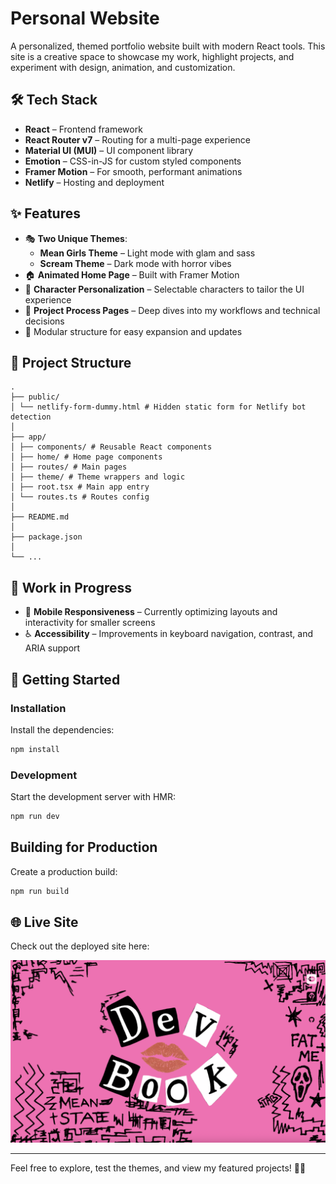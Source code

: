 # Personal Website

A personalized, themed portfolio website built with modern React tools. This site is a creative space to showcase my work, highlight projects, and experiment with design, animation, and customization.

## 🛠 Tech Stack

- **React** – Frontend framework
- **React Router v7** – Routing for a multi-page experience
- **Material UI (MUI)** – UI component library
- **Emotion** – CSS-in-JS for custom styled components
- **Framer Motion** – For smooth, performant animations
- **Netlify** – Hosting and deployment

## ✨ Features

- 🎭 **Two Unique Themes**:
  - **Mean Girls Theme** – Light mode with glam and sass
  - **Scream Theme** – Dark mode with horror vibes
- 🏠 **Animated Home Page** – Built with Framer Motion
- 👤 **Character Personalization** – Selectable characters to tailor the UI experience
- 📖 **Project Process Pages** – Deep dives into my workflows and technical decisions
- 🧩 Modular structure for easy expansion and updates

## 📁 Project Structure

```
.
├── public/
│ └── netlify-form-dummy.html # Hidden static form for Netlify bot detection
│
├── app/
│ ├── components/ # Reusable React components
│ ├── home/ # Home page components
│ ├── routes/ # Main pages
│ ├── theme/ # Theme wrappers and logic
│ ├── root.tsx # Main app entry
│ └── routes.ts # Routes config
│
├── README.md
│
├── package.json
│
└── ...
```

## 🚧 Work in Progress

- 📱 **Mobile Responsiveness** – Currently optimizing layouts and interactivity for smaller screens
- ♿ **Accessibility** – Improvements in keyboard navigation, contrast, and ARIA support

## 🚀 Getting Started

### Installation

Install the dependencies:

```bash
npm install
```

### Development

Start the development server with HMR:

```bash
npm run dev
```

## Building for Production

Create a production build:

```bash
npm run build
```

## 🌐 Live Site

Check out the deployed site here:

[![Live Website](./home-screen.png)](https://martaccferreira.dev)

---

Feel free to explore, test the themes, and view my featured projects! 🤲🏻
